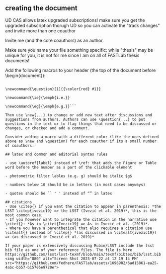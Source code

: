 ## creating the document

UD CAS allows latex upgraded subscriptions! make sure you get the upgraded subscription thorugh UD so you can activate the "track changes" and invite more than one coauthor

Invite me (and the core coauthors) as an author.

Make sure you name your file something specific: while "thesis" may be unique for you, it is not for me since I am on all of FASTLab thesis documents!

Add the following macros to your header (the top of the document before \begin{document}):

```\newcommand{\new}[1]{{\color{blue} #1}}

\newcommand{\question}[1]{{\color{red} #1}}

\newcommand{\ie}{\emph{i.e.}}

\newcommand{\eg}{\emph{e.g.}}```

Then use \new{...} to change or add new text after discussions and suggestions from authors. Authors can use \question{...} to put questions in the text or to flag things that need to be discussed or changes, or checked and add a comment.

Consider adding a macro with a different color (like the ones defined above as \new and \question) for each coauthor if its a small number of coauthors.

## latex and common and editorial syntax rules

- use \autoref{label} instead of \ref: that adds the Figure or Table word before the number as a part of the clickable element

- photometric filter lables (e.g. g) should be italic $g$

- numbers below 10 should be in letters (in most cases anyways)

- quotes should be `` ' ' instead of “” in latex

## citations
- Use \citep{} if you want the citation to appear in parenthesis: *the LSST \citep{ivezic19} => the LSST (Ivezić et al. 2019)*, this is the most common case.
- If you however want to integrate the citation in the narrative use \citet{}: *As in \citet{Ivezic19} => As in Ivezić et al. (2019)*. 
- Where you have a parenthetical that also requires a citation use \citealt{} instead of \citep{} *(as discussed in \citealt{ivezic19}) => (as discussed in Ivezić et al. 2019)*

If your paper is extensively discussing Rubin/LSST include the lsst bib file as one of your reference files. The file is here https://github.com/lsst/lsst-texmf/blob/main/texmf/bibtex/bib/lsst.bib
<img width="880" alt="Screen Shot 2023-07-22 at 12 19 14 PM" src="https://github.com/fedhere/FASTlab/assets/1696902/6ad15861-ea25-4abc-bb57-b15705e9720e">


